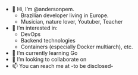 - 👋 Hi, I’m @andersonpem.
  - Brazilian developer living in Europe.
  - Musician, nature lover, Youtuber, Teacher
- 👀 I’m interested in: 
  -  DevOps
  -  Backend technologies
  -  Containers (especially Docker multiarch), etc.
- 🌱 I’m currently learning Go
- 💞️ I’m looking to collaborate on 
- 📫 You can reach me at -to be disclosed-

<!---
andersonpem/andersonpem is a ✨ special ✨ repository because its `README.md` (this file) appears on your GitHub profile.
You can click the Preview link to take a look at your changes.
--->
